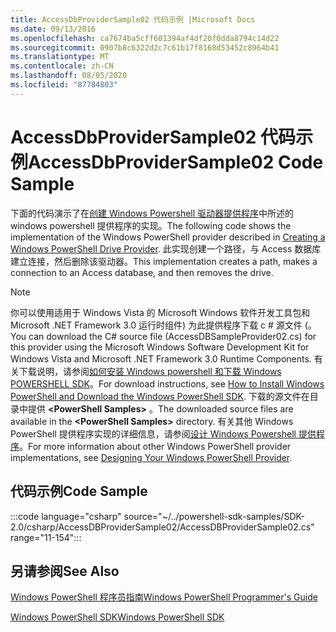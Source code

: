 ```yaml
---
title: AccessDbProviderSample02 代码示例 |Microsoft Docs
ms.date: 09/13/2016
ms.openlocfilehash: ca7674ba5cff601394af4df20f0dda8794c14d22
ms.sourcegitcommit: 0907b8c6322d2c7c61b17f8168d53452c8964b41
ms.translationtype: MT
ms.contentlocale: zh-CN
ms.lasthandoff: 08/05/2020
ms.locfileid: "87784803"
---
```

# <a name="accessdbprovidersample02-code-sample"></a><span data-ttu-id="8ddf0-102">AccessDbProviderSample02 代码示例</span><span class="sxs-lookup"><span data-stu-id="8ddf0-102">AccessDbProviderSample02 Code Sample</span></span>

<span data-ttu-id="8ddf0-103">下面的代码演示了在[创建 Windows Powershell 驱动器提供程序](./creating-a-windows-powershell-drive-provider.md)中所述的 windows powershell 提供程序的实现。</span><span class="sxs-lookup"><span data-stu-id="8ddf0-103">The following code shows the implementation of the Windows PowerShell provider described in [Creating a Windows PowerShell Drive Provider](./creating-a-windows-powershell-drive-provider.md).</span></span>
<span data-ttu-id="8ddf0-104">此实现创建一个路径，与 Access 数据库建立连接，然后删除该驱动器。</span><span class="sxs-lookup"><span data-stu-id="8ddf0-104">This implementation creates a path, makes a connection to an Access database, and then removes the drive.</span></span>

> [!NOTE]
> <span data-ttu-id="8ddf0-105">你可以使用适用于 Windows Vista 的 Microsoft Windows 软件开发工具包和 Microsoft .NET Framework 3.0 运行时组件) 为此提供程序下载 c # 源文件 (。</span><span class="sxs-lookup"><span data-stu-id="8ddf0-105">You can download the C# source file (AccessDBSampleProvider02.cs) for this provider using the Microsoft Windows Software Development Kit for Windows Vista and Microsoft .NET Framework 3.0 Runtime Components.</span></span> <span data-ttu-id="8ddf0-106">有关下载说明，请参阅[如何安装 Windows powershell 和下载 Windows POWERSHELL SDK](/powershell/scripting/developer/installing-the-windows-powershell-sdk)。</span><span class="sxs-lookup"><span data-stu-id="8ddf0-106">For download instructions, see [How to Install Windows PowerShell and Download the Windows PowerShell SDK](/powershell/scripting/developer/installing-the-windows-powershell-sdk).</span></span>
> <span data-ttu-id="8ddf0-107">下载的源文件在目录中提供 **\<PowerShell Samples>** 。</span><span class="sxs-lookup"><span data-stu-id="8ddf0-107">The downloaded source files are available in the **\<PowerShell Samples>** directory.</span></span> <span data-ttu-id="8ddf0-108">有关其他 Windows PowerShell 提供程序实现的详细信息，请参阅[设计 Windows Powershell 提供程序](./designing-your-windows-powershell-provider.md)。</span><span class="sxs-lookup"><span data-stu-id="8ddf0-108">For more information about other Windows PowerShell provider implementations, see [Designing Your Windows PowerShell Provider](./designing-your-windows-powershell-provider.md).</span></span>

## <a name="code-sample"></a><span data-ttu-id="8ddf0-109">代码示例</span><span class="sxs-lookup"><span data-stu-id="8ddf0-109">Code Sample</span></span>

:::code language="csharp" source="~/../powershell-sdk-samples/SDK-2.0/csharp/AccessDBProviderSample02/AccessDBProviderSample02.cs" range="11-154":::

## <a name="see-also"></a><span data-ttu-id="8ddf0-110">另请参阅</span><span class="sxs-lookup"><span data-stu-id="8ddf0-110">See Also</span></span>

[<span data-ttu-id="8ddf0-111">Windows PowerShell 程序员指南</span><span class="sxs-lookup"><span data-stu-id="8ddf0-111">Windows PowerShell Programmer's Guide</span></span>](./windows-powershell-programmer-s-guide.md)

[<span data-ttu-id="8ddf0-112">Windows PowerShell SDK</span><span class="sxs-lookup"><span data-stu-id="8ddf0-112">Windows PowerShell SDK</span></span>](../windows-powershell-reference.md)
